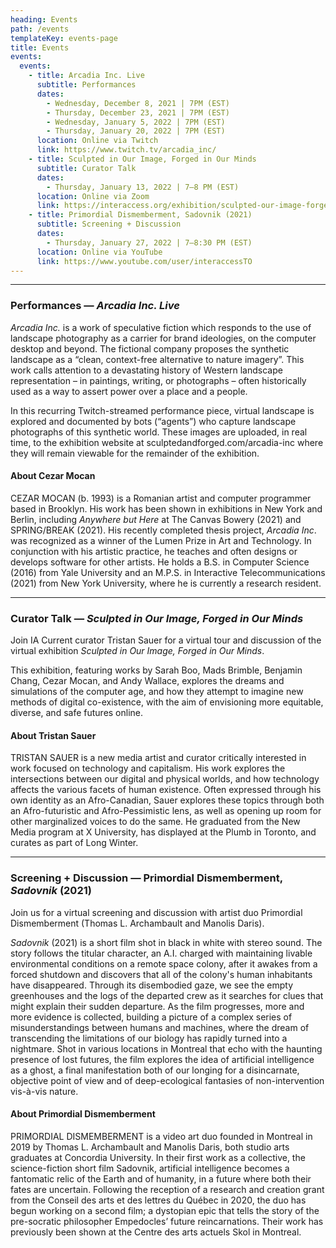 ```yaml
---
heading: Events
path: /events
templateKey: events-page
title: Events
events:
  events:
    - title: Arcadia Inc. Live
      subtitle: Performances
      dates:
        - Wednesday, December 8, 2021 | 7PM (EST)
        - Thursday, December 23, 2021 | 7PM (EST)
        - Wednesday, January 5, 2022 | 7PM (EST)
        - Thursday, January 20, 2022 | 7PM (EST)
      location: Online via Twitch
      link: https://www.twitch.tv/arcadia_inc/
    - title: Sculpted in Our Image, Forged in Our Minds
      subtitle: Curator Talk
      dates:
        - Thursday, January 13, 2022 | 7—8 PM (EST)
      location: Online via Zoom
      link: https://interaccess.org/exhibition/sculpted-our-image-forged-our-minds
    - title: Primordial Dismemberment, Sadovnik (2021)
      subtitle: Screening + Discussion
      dates:
        - Thursday, January 27, 2022 | 7—8:30 PM (EST)
      location: Online via YouTube
      link: https://www.youtube.com/user/interaccessTO
---
```


---

### Performances — _Arcadia Inc. Live_

_Arcadia Inc._ is a work of speculative fiction which responds to the use of landscape photography as a carrier for brand ideologies, on the computer desktop and beyond. The fictional company proposes the synthetic landscape as a “clean, context-free alternative to nature imagery”. This work calls attention to a devastating history of Western landscape representation – in paintings, writing, or photographs – often historically used as a way to assert power over a place and a people.

In this recurring Twitch-streamed performance piece, virtual landscape is explored and documented by bots (“agents”) who capture landscape photographs of this synthetic world. These images are uploaded, in real time, to the exhibition website at sculptedandforged.com/arcadia-inc where they will remain viewable for the remainder of the exhibition.

#### About Cezar Mocan

CEZAR MOCAN (b. 1993) is a Romanian artist and computer programmer based in Brooklyn. His work has been shown in exhibitions in New York and Berlin, including _Anywhere but Here_ at The Canvas Bowery (2021) and SPRING/BREAK (2021). His recently completed thesis project, _Arcadia Inc_. was recognized as a winner of the Lumen Prize in Art and Technology. In conjunction with his artistic practice, he teaches and often designs or develops software for other artists. He holds a B.S. in Computer Science (2016) from Yale University and an M.P.S. in Interactive Telecommunications (2021) from New York University, where he is currently a research resident.

---

### Curator Talk — _Sculpted in Our Image, Forged in Our Minds_

Join IA Current curator Tristan Sauer for a virtual tour and discussion of the virtual exhibition _Sculpted in Our Image, Forged in Our Minds_. 

This exhibition, featuring works by Sarah Boo, Mads Brimble, Benjamin Chang, Cezar Mocan, and Andy Wallace, explores the dreams and simulations of the computer age, and how they attempt to imagine new methods of digital co-existence, with the aim of envisioning more equitable, diverse, and safe futures online.

#### About Tristan Sauer

TRISTAN SAUER is a new media artist and curator critically interested in work focused on technology and capitalism. His work explores the intersections between our digital and physical worlds, and how technology affects the various facets of human existence. Often expressed through his own identity as an Afro-Canadian, Sauer explores these topics through both an Afro-futuristic and Afro-Pessimistic lens, as well as opening up room for other marginalized voices to do the same. He graduated from the New Media program at X University, has displayed at the Plumb in Toronto, and curates as part of Long Winter.

---

### Screening + Discussion — Primordial Dismemberment, _Sadovnik_ (2021)

Join us for a virtual screening and discussion with artist duo Primordial Dismemberment (Thomas L. Archambault and Manolis Daris).

_Sadovnik_ (2021) is a short film shot in black in white with stereo sound. The story follows the titular character, an A.I. charged with maintaining livable environmental conditions on a remote space colony, after it awakes from a forced shutdown and discovers that all of the colony's human inhabitants have disappeared. Through its disembodied gaze, we see the empty greenhouses and the logs of the departed crew as it searches for clues that might explain their sudden departure. As the film progresses, more and more evidence is collected, building a picture of a complex series of misunderstandings between humans and machines, where the dream of transcending the limitations of our biology has rapidly turned into a nightmare. Shot in various locations in Montreal that echo with the haunting presence of lost futures, the film explores the idea of artificial intelligence as a ghost, a final manifestation both of our longing for a disincarnate, objective point of view and of deep-ecological fantasies of non-intervention vis-à-vis nature.

#### About Primordial Dismemberment

PRIMORDIAL DISMEMBERMENT is a video art duo founded in Montreal in 2019 by Thomas L. Archambault and Manolis Daris, both studio arts graduates at Concordia University. In their first work as a collective, the science-fiction short film Sadovnik, artificial intelligence becomes a fantomatic relic of the Earth and of humanity, in a future where both their fates are uncertain. Following the reception of a research and creation grant from the Conseil des arts et des lettres du Québec in 2020, the duo has begun working on a second film; a dystopian epic that tells the story of the pre-socratic philosopher Empedocles’ future reincarnations. Their work has previously been shown at the Centre des arts actuels Skol in Montreal.
